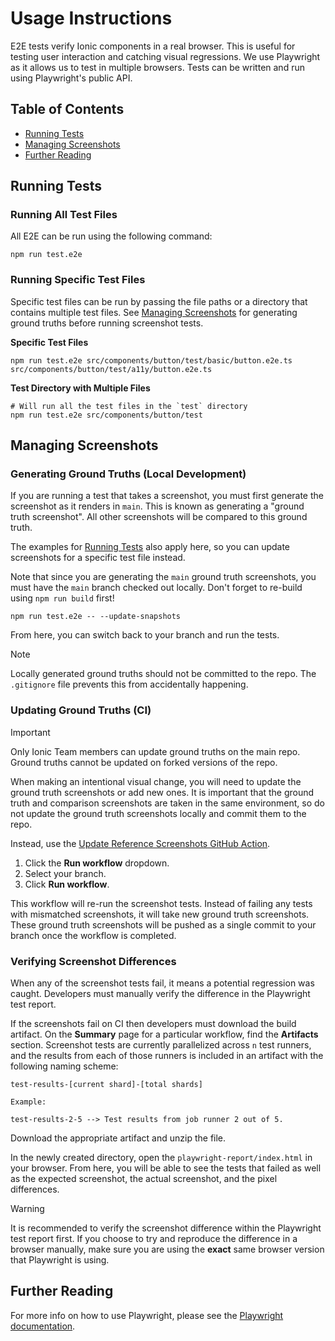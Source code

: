 # Usage Instructions

E2E tests verify Ionic components in a real browser. This is useful for testing user interaction and catching visual regressions. We use Playwright as it allows us to test in multiple browsers. Tests can be written and run using Playwright's public API.

## Table of Contents

- [Running Tests](#running-tests)
- [Managing Screenshots](#managing-screenshots)
- [Further Reading](#further-reading)

## Running Tests

### Running All Test Files

All E2E can be run using the following command:

```shell
npm run test.e2e
```

### Running Specific Test Files

Specific test files can be run by passing the file paths or a directory that contains multiple test files. See [Managing Screenshots](#managing-screenshots) for generating ground truths before running screenshot tests.

**Specific Test Files**

```shell
npm run test.e2e src/components/button/test/basic/button.e2e.ts src/components/button/test/a11y/button.e2e.ts
```

**Test Directory with Multiple Files**

```shell
# Will run all the test files in the `test` directory
npm run test.e2e src/components/button/test
```

## Managing Screenshots

### Generating Ground Truths (Local Development)

If you are running a test that takes a screenshot, you must first generate the screenshot as it renders in `main`. This is known as generating a "ground truth screenshot". All other screenshots will be compared to this ground truth.

The examples for [Running Tests](#running-tests) also apply here, so you can update screenshots for a specific test file instead.

Note that since you are generating the `main` ground truth screenshots, you must have the `main` branch checked out locally. Don't forget to re-build using `npm run build` first!

```shell
npm run test.e2e -- --update-snapshots
```

From here, you can switch back to your branch and run the tests.

> [!NOTE]
> Locally generated ground truths should not be committed to the repo. The `.gitignore` file prevents this from accidentally happening.

### Updating Ground Truths (CI)

> [!IMPORTANT]
> Only Ionic Team members can update ground truths on the main repo. Ground truths cannot be updated on forked versions of the repo.

When making an intentional visual change, you will need to update the ground truth screenshots or add new ones. It is important that the ground truth and comparison screenshots are taken in the same environment, so do not update the ground truth screenshots locally and commit them to the repo.

Instead, use the [Update Reference Screenshots GitHub Action](https://github.com/ionic-team/ionic-framework/actions/workflows/update-screenshots.yml).

1. Click the **Run workflow** dropdown.
2. Select your branch.
3. Click **Run workflow**.

This workflow will re-run the screenshot tests. Instead of failing any tests with mismatched screenshots, it will take new ground truth screenshots. These ground truth screenshots will be pushed as a single commit to your branch once the workflow is completed.

### Verifying Screenshot Differences

When any of the screenshot tests fail, it means a potential regression was caught. Developers must manually verify the difference in the Playwright test report.

If the screenshots fail on CI then developers must download the build artifact. On the **Summary** page for a particular workflow, find the **Artifacts** section. Screenshot tests are currently parallelized across `n` test runners, and the results from each of those runners is included in an artifact with the following naming scheme:

```
test-results-[current shard]-[total shards]

Example:

test-results-2-5 --> Test results from job runner 2 out of 5.
```

Download the appropriate artifact and unzip the file.

In the newly created directory, open the `playwright-report/index.html` in your browser. From here, you will be able to see the tests that failed as well as the expected screenshot, the actual screenshot, and the pixel differences.

> [!WARNING]
>It is recommended to verify the screenshot difference within the Playwright test report first. If you choose to try and reproduce the difference in a browser manually, make sure you are using the **exact** same browser version that Playwright is using.

## Further Reading

For more info on how to use Playwright, please see the [Playwright documentation](https://playwright.dev/docs/intro).